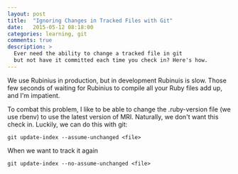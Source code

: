 ```yaml
---
layout: post
title:  "Ignoring Changes in Tracked Files with Git"
date:   2015-05-12 08:18:00
categories: learning, git
comments: true
description: >
  Ever need the ability to change a tracked file in git
  but not have it committed each time you check in? Here's how.
---
```


We use Rubinius in production, but in development Rubinuis is slow. Those few seconds of waiting for Rubinius to compile all your Ruby files add up, and I'm impatient.

To combat this problem, I like to be able to change the .ruby-version file (we use rbenv) to use the latest version of MRI. Naturally, we don't want this check in. Luckily, we can do this with git:

```
git update-index --assume-unchanged <file>
```

When we want to track it again

```
git update-index --no-assume-unchanged <file>
```
